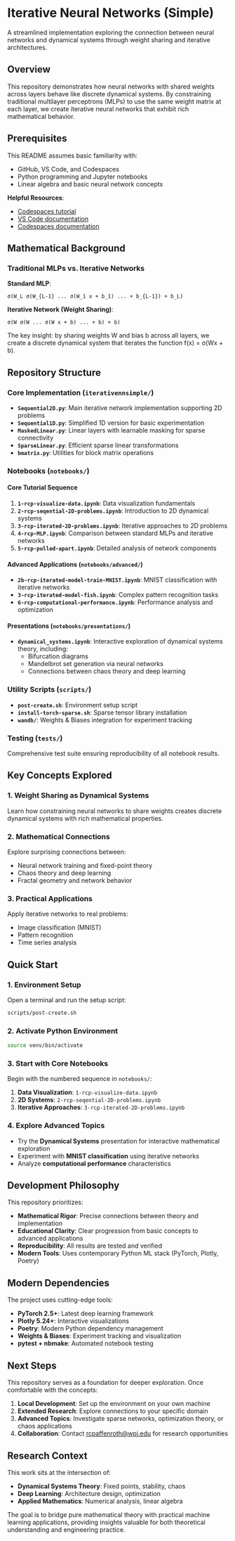 # Iterative Neural Networks (Simple)

A streamlined implementation exploring the connection between neural networks and dynamical systems through weight sharing and iterative architectures.

## Overview

This repository demonstrates how neural networks with shared weights across layers behave like discrete dynamical systems. By constraining traditional multilayer perceptrons (MLPs) to use the same weight matrix at each layer, we create iterative neural networks that exhibit rich mathematical behavior.

## Prerequisites

This README assumes basic familiarity with:
- GitHub, VS Code, and Codespaces
- Python programming and Jupyter notebooks
- Linear algebra and basic neural network concepts

**Helpful Resources**:
- [Codespaces tutorial](https://www.youtube.com/watch?v=ozuDPmcC1io&list=PLmsFUfdnGr3wTl-NCblzcrEv2lFSX975-&index=1)
- [VS Code documentation](https://code.visualstudio.com/docs)
- [Codespaces documentation](https://docs.github.com/en/codespaces/guides)

## Mathematical Background

### Traditional MLPs vs. Iterative Networks

**Standard MLP**:
```
σ(W_L σ(W_{L-1} ... σ(W_1 x + b_1) ... + b_{L-1}) + b_L)
```

**Iterative Network (Weight Sharing)**:
```
σ(W σ(W ... σ(W x + b) ... + b) + b)
```

The key insight: by sharing weights W and bias b across all layers, we create a discrete dynamical system that iterates the function f(x) = σ(Wx + b).

## Repository Structure

### Core Implementation (`iterativennsimple/`)

- **`Sequential2D.py`**: Main iterative network implementation supporting 2D problems
- **`Sequential1D.py`**: Simplified 1D version for basic experimentation  
- **`MaskedLinear.py`**: Linear layers with learnable masking for sparse connectivity
- **`SparseLinear.py`**: Efficient sparse linear transformations
- **`bmatrix.py`**: Utilities for block matrix operations

### Notebooks (`notebooks/`)

#### Core Tutorial Sequence
1. **`1-rcp-visualize-data.ipynb`**: Data visualization fundamentals
2. **`2-rcp-seqential-2D-problems.ipynb`**: Introduction to 2D dynamical systems
3. **`3-rcp-iterated-2D-problems.ipynb`**: Iterative approaches to 2D problems
4. **`4-rcp-MLP.ipynb`**: Comparison between standard MLPs and iterative networks
5. **`5-rcp-pulled-apart.ipynb`**: Detailed analysis of network components

#### Advanced Applications (`notebooks/advanced/`)
- **`2b-rcp-iterated-model-train-MNIST.ipynb`**: MNIST classification with iterative networks
- **`3-rcp-iterated-model-fish.ipynb`**: Complex pattern recognition tasks
- **`6-rcp-computational-performance.ipynb`**: Performance analysis and optimization

#### Presentations (`notebooks/presentations/`)
- **`dynamical_systems.ipynb`**: Interactive exploration of dynamical systems theory, including:
  - Bifurcation diagrams
  - Mandelbrot set generation via neural networks
  - Connections between chaos theory and deep learning

### Utility Scripts (`scripts/`)
- **`post-create.sh`**: Environment setup script
- **`install-torch-sparse.sh`**: Sparse tensor library installation
- **`wandb/`**: Weights & Biases integration for experiment tracking

### Testing (`tests/`)
Comprehensive test suite ensuring reproducibility of all notebook results.

## Key Concepts Explored

### 1. Weight Sharing as Dynamical Systems
Learn how constraining neural networks to share weights creates discrete dynamical systems with rich mathematical properties.

### 2. Mathematical Connections
Explore surprising connections between:
- Neural network training and fixed-point theory
- Chaos theory and deep learning
- Fractal geometry and network behavior

### 3. Practical Applications
Apply iterative networks to real problems:
- Image classification (MNIST)
- Pattern recognition
- Time series analysis

## Quick Start

### 1. Environment Setup
Open a terminal and run the setup script:
```bash
scripts/post-create.sh
```

### 2. Activate Python Environment
```bash
source venv/bin/activate
```

### 3. Start with Core Notebooks
Begin with the numbered sequence in `notebooks/`:
1. **Data Visualization**: `1-rcp-visualize-data.ipynb`
2. **2D Systems**: `2-rcp-seqential-2D-problems.ipynb` 
3. **Iterative Approaches**: `3-rcp-iterated-2D-problems.ipynb`

### 4. Explore Advanced Topics
- Try the **Dynamical Systems** presentation for interactive mathematical exploration
- Experiment with **MNIST classification** using iterative networks
- Analyze **computational performance** characteristics

## Development Philosophy

This repository prioritizes:
- **Mathematical Rigor**: Precise connections between theory and implementation
- **Educational Clarity**: Clear progression from basic concepts to advanced applications
- **Reproducibility**: All results are tested and verified
- **Modern Tools**: Uses contemporary Python ML stack (PyTorch, Plotly, Poetry)

## Modern Dependencies

The project uses cutting-edge tools:
- **PyTorch 2.5+**: Latest deep learning framework
- **Plotly 5.24+**: Interactive visualizations
- **Poetry**: Modern Python dependency management
- **Weights & Biases**: Experiment tracking and visualization
- **pytest + nbmake**: Automated notebook testing

## Next Steps

This repository serves as a foundation for deeper exploration. Once comfortable with the concepts:

1. **Local Development**: Set up the environment on your own machine
2. **Extended Research**: Explore connections to your specific domain
3. **Advanced Topics**: Investigate sparse networks, optimization theory, or chaos applications
4. **Collaboration**: Contact [rcpaffenroth@wpi.edu](mailto:rcpaffenroth@wpi.edu) for research opportunities

## Research Context

This work sits at the intersection of:
- **Dynamical Systems Theory**: Fixed points, stability, chaos
- **Deep Learning**: Architecture design, optimization
- **Applied Mathematics**: Numerical analysis, linear algebra

The goal is to bridge pure mathematical theory with practical machine learning applications, providing insights valuable for both theoretical understanding and engineering practice.


